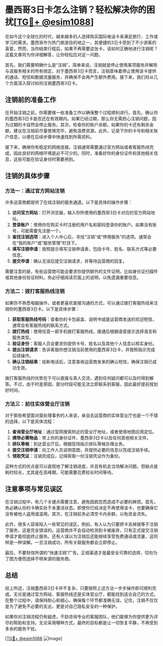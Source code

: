 # 墨西哥3日卡怎么注销？轻松解决你的困扰[[TG💪+ @esim1088](https://t.me/s/esim1088)]

在如今这个全球化的时代，越来越多的人选择购买国际电话卡来满足旅行、工作或学习的需求。墨西哥作为热门旅游目的地之一，其便捷的3日卡受到了不少游客的喜爱。然而，当你结束行程后，如果不再需要这张卡，该如何正确地进行注销呢？这篇文章将为你详细解答，让你轻松应对这一问题。

首先，我们需要明确什么是“注销”。简单来说，注销就是停止使用某项服务并解除与该服务相关的所有绑定。对于墨西哥3日卡而言，注销意味着停止使用该卡提供的通话、短信和数据流量服务，并确保不会再产生额外费用。接下来，我们将从几个方面深入探讨如何注销墨西哥3日卡。

## 注销前的准备工作

在开始注销之前，你需要做一些准备工作以确保整个过程顺利进行。首先，确认你的墨西哥3日卡是否还在有效期内。如果已经过期，那么你无需担心注销问题，因为过期的卡自然会停止服务。其次，检查你的账户余额。如果你的卡还有剩余金额，建议在注销前尽量使用完毕，避免浪费资源。此外，记录下你的卡号和相关账户信息，以便在后续步骤中快速找到所需资料。

接下来，确保你有稳定的网络连接。注销通常需要通过官方网站或者客服热线完成，因此良好的网络环境是必不可少的。同时，准备好你的身份证件和其他相关信息，这些可能在验证身份时需要用到。

## 注销的具体步骤

### 方法一：通过官方网站注销

许多运营商都提供了在线注销的服务通道。以下是具体的操作步骤：

1. **访问官方网站**：打开浏览器，输入你所使用的墨西哥3日卡对应的官方网站地址。
2. **登录账户**：使用你在购买卡时注册的用户名和密码登录你的账户。如果没有账号，可能需要先注册一个。
3. **查找注销选项**：进入个人中心后，寻找“注销”或“停用服务”的选项。通常会在“我的账户”或“服务管理”栏目下。
4. **填写注销申请**：按照提示填写注销申请表，包括卡号、姓名、联系方式等必要信息。
5. **提交申请**：确认无误后提交注销请求，并等待运营商的回复。

需要注意的是，有些运营商可能会要求你提供额外的文件证明，比如身份证扫描件或其他身份验证材料。务必仔细阅读页面上的说明，以免遗漏重要信息。

### 方法二：拨打客服热线注销

如果你不熟悉电脑操作，或者更喜欢直接沟通的方式，可以通过拨打客服热线来注销你的墨西哥3日卡。以下是具体步骤：

1. **获取客服热线号码**：查看你的卡包装盒、说明书或是运营商发送的欢迎短信，通常会有客服热线的联系方式。
2. **拨打热线**：使用任意一部手机拨打客服热线，接通后根据语音提示选择语言和服务类型。
3. **验证身份**：客服人员会要求你提供卡号、姓名以及其他个人信息以核实身份。
4. **提出注销请求**：告诉客服你想注销当前使用的墨西哥3日卡，并按照指示完成后续操作。
5. **确认注销结果**：挂断电话后，注意查收运营商发来的确认短信，确保注销已成功生效。

拨打客服热线的优势在于可以直接与真人交流，遇到任何疑问都可以及时得到解答。不过，由于时差原因，部分时段可能无法立即联系到客服，因此最好提前规划好时间。

### 方法三：前往实体营业厅注销

对于那些希望面对面处理事务的人来说，亲自去运营商的实体营业厅也是一个不错的选择。以下是具体流程：

1. **查询营业厅地址**：通过官网搜索附近的营业厅地址，或者使用地图应用定位。
2. **携带必需物品**：带上你的身份证件、墨西哥3日卡以及任何其他相关文件。
3. **排队等候**：到达营业厅后，根据现场指示排队等候办理业务。
4. **提交注销申请**：向工作人员说明意图，并提供必要的信息以完成注销手续。
5. **领取凭证**：注销完成后，记得索取一份注销凭证作为备份。

这种方式的优点是可以直观地了解注销进度，并且有机会当场解决问题。但缺点是耗时较长，尤其是在高峰期，可能需要花费较长时间等待。

## 注意事项与常见误区

在注销过程中，有几个关键点需要注意，避免因疏忽而造成不必要的麻烦。首先，务必确认你的卡确实处于未激活状态。即使你已经决定不再使用该卡，也要确保它没有被他人盗用或滥用。其次，在注销前务必清空卡内余额，以免资金流失。

此外，很多人容易陷入一些常见的误区。例如，有人认为只要把卡丢掉就等于注销了服务，这是完全错误的。运营商并不会自动检测到卡被废弃，只有正式提交注销申请才能彻底终止服务。还有人误以为注销后还能继续享受免费通话或流量，这同样是一种误解。一旦注销成功，所有关联服务都会立即停止。

最后，不要轻信所谓的“快速注销”广告。正规渠道才是最安全可靠的选择，切勿为了图方便而选择不明来源的服务商。

## 总结

综上所述，注销墨西哥3日卡并不复杂，只要按照上述方法一步步操作即可顺利完成。无论是通过官方网站、客服热线还是实体营业厅，都能找到适合自己的方式。在整个过程中，请保持耐心和细心，确保每个环节都准确无误。记住，注销不仅仅是为了避免不必要的支出，更是对自己隐私安全的一种保护。

如果你对注销流程仍有疑虑，不妨咨询专业的客服团队，他们能够为你提供更为详尽的帮助和支持。无论采用哪种方式，最终的目标都是让一切恢复平静，不再受到多余的服务干扰。

[[TG💪+ @esim1088](https://t.me/s/esim1088) ![Image](https://i.postimg.cc/4NQfJmqS/Snipaste-2025-05-13-00-14-12.png)]